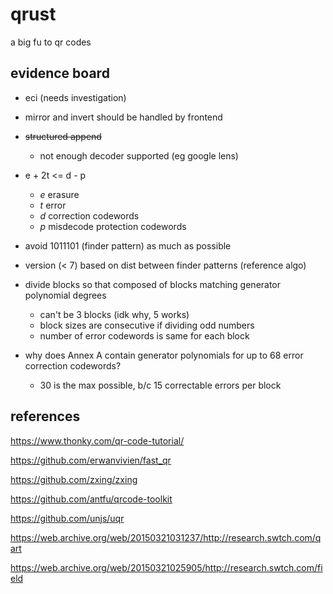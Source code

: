# qrust

a big fu to qr codes

## evidence board

- eci (needs investigation)

- mirror and invert should be handled by frontend

- ~~structured append~~

  - not enough decoder supported (eg google lens)

- e + 2t <= d - p

  - _e_ erasure
  - _t_ error
  - _d_ correction codewords
  - _p_ misdecode protection codewords

- avoid 1011101 (finder pattern) as much as possible

- version (< 7) based on dist between finder patterns (reference algo)

- divide blocks so that composed of blocks matching generator polynomial degrees

  - can't be 3 blocks (idk why, 5 works)
  - block sizes are consecutive if dividing odd numbers
  - number of error codewords is same for each block

- why does Annex A contain generator polynomials for up to 68 error correction codewords?
  - 30 is the max possible, b/c 15 correctable errors per block

## references

https://www.thonky.com/qr-code-tutorial/

https://github.com/erwanvivien/fast_qr

https://github.com/zxing/zxing

https://github.com/antfu/qrcode-toolkit

https://github.com/unjs/uqr

https://web.archive.org/web/20150321031237/http://research.swtch.com/qart

https://web.archive.org/web/20150321025905/http://research.swtch.com/field
